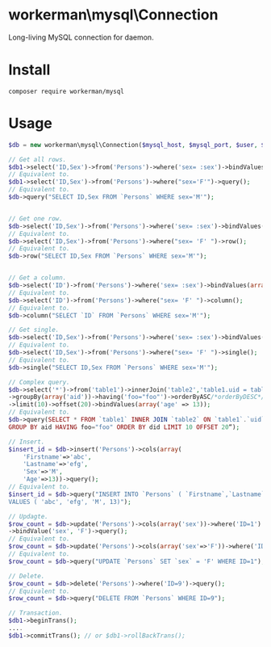 # workerman\mysql\Connection

Long-living MySQL connection for daemon.

# Install
```composer require workerman/mysql```

# Usage
```php
$db = new workerman\mysql\Connection($mysql_host, $mysql_port, $user, $password, $db_bname);

// Get all rows.
$db1->select('ID,Sex')->from('Persons')->where('sex= :sex')->bindValues(array('sex'=>'M'))->query();
// Equivalent to.
$db1->select('ID,Sex')->from('Persons')->where("sex='F'")->query();
// Equivalent to.
$db->query("SELECT ID,Sex FROM `Persons` WHERE sex='M'");


// Get one row.
$db->select('ID,Sex')->from('Persons')->where('sex= :sex')->bindValues(array('sex'=>'M'))->row();
// Equivalent to.
$db->select('ID,Sex')->from('Persons')->where("sex= 'F' ")->row();
// Equivalent to.
$db->row("SELECT ID,Sex FROM `Persons` WHERE sex='M'");


// Get a column.
$db->select('ID')->from('Persons')->where('sex= :sex')->bindValues(array('sex'=>'M'))->column();
// Equivalent to.
$db->select('ID')->from('Persons')->where("sex= 'F' ")->column();
// Equivalent to.
$db->column("SELECT `ID` FROM `Persons` WHERE sex='M'");

// Get single.
$db->select('ID,Sex')->from('Persons')->where('sex= :sex')->bindValues(array('sex'=>'M'))->single();
// Equivalent to.
$db->select('ID,Sex')->from('Persons')->where("sex= 'F' ")->single();
// Equivalent to.
$db->single("SELECT ID,Sex FROM `Persons` WHERE sex='M'");

// Complex query.
$db->select('*')->from('table1')->innerJoin('table2','table1.uid = table2.uid')->where('age > :age')
->groupBy(array('aid'))->having('foo="foo"')->orderByASC/*orderByDESC*/(array('did'))
->limit(10)->offset(20)->bindValues(array('age' => 13));
// Equivalent to.
$db->query(SELECT * FROM `table1` INNER JOIN `table2` ON `table1`.`uid` = `table2`.`uid` WHERE age > 13
GROUP BY aid HAVING foo="foo" ORDER BY did LIMIT 10 OFFSET 20“);

// Insert.
$insert_id = $db->insert('Persons')->cols(array(
    'Firstname'=>'abc', 
    'Lastname'=>'efg', 
    'Sex'=>'M', 
    'Age'=>13))->query();
// Equivalent to.
$insert_id = $db->query("INSERT INTO `Persons` ( `Firstname`,`Lastname`,`Sex`,`Age`) 
VALUES ( 'abc', 'efg', 'M', 13)");

// Updagte.
$row_count = $db->update('Persons')->cols(array('sex'))->where('ID=1')
->bindValue('sex', 'F')->query();
// Equivalent to.
$row_count = $db->update('Persons')->cols(array('sex'=>'F'))->where('ID=1')->query();
// Equivalent to.
$row_count = $db->query("UPDATE `Persons` SET `sex` = 'F' WHERE ID=1");

// Delete.
$row_count = $db->delete('Persons')->where('ID=9')->query();
// Equivalent to.
$row_count = $db->query("DELETE FROM `Persons` WHERE ID=9");

// Transaction.
$db1->beginTrans();
....
$db1->commitTrans(); // or $db1->rollBackTrans();

```
